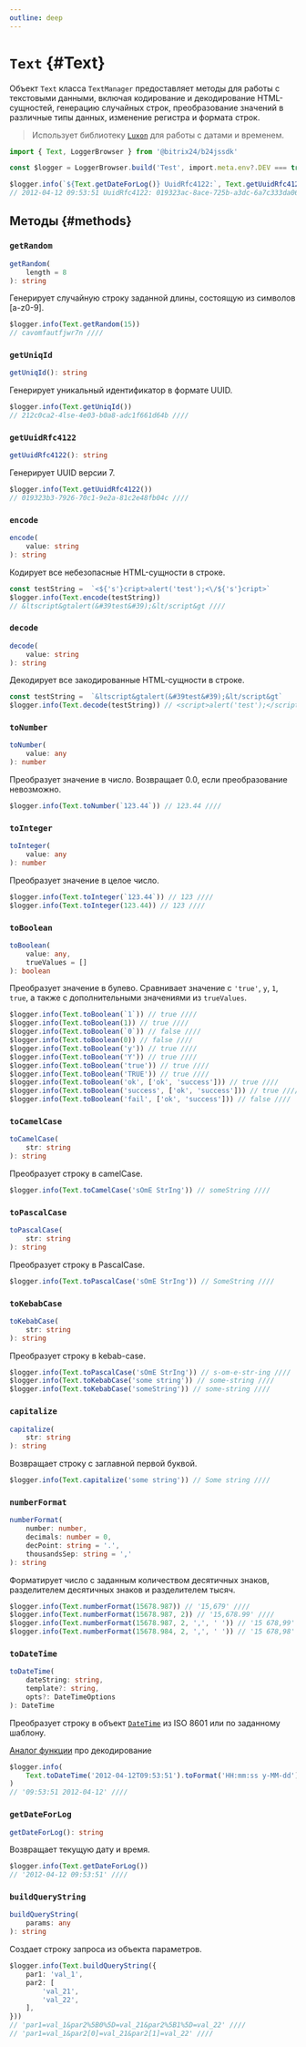 ```yaml
---
outline: deep
---
```

# `Text` {#Text}

Объект `Text` класса `TextManager` предоставляет методы для работы с текстовыми данными, включая кодирование и 
декодирование HTML-сущностей, генерацию случайных строк, преобразование значений в различные типы данных, 
изменение регистра и формата строк.

>Использует библиотеку [`Luxon`](https://moment.github.io/luxon/) для работы с датами и временем.

```ts
import { Text, LoggerBrowser } from '@bitrix24/b24jssdk'

const $logger = LoggerBrowser.build('Test', import.meta.env?.DEV === true)

$logger.info(`${Text.getDateForLog()} UuidRfc4122:`, Text.getUuidRfc4122())
// 2012-04-12 09:53:51 UuidRfc4122: 019323ac-8ace-725b-a3dc-6a7c333da066 ////
```

## Методы {#methods}

### `getRandom`
```ts
getRandom(
	length = 8
): string
```

Генерирует случайную строку заданной длины, состоящую из символов [a-z0-9].

```ts
$logger.info(Text.getRandom(15))
// cavomfautfjwr7n ////
```

### `getUniqId`
```ts
getUniqId(): string
```

Генерирует уникальный идентификатор в формате UUID.

```ts
$logger.info(Text.getUniqId())
// 212c0ca2-4lse-4e03-b0a8-adc1f661d64b ////
```

### `getUuidRfc4122`
```ts
getUuidRfc4122(): string
```

Генерирует UUID версии 7.

```ts
$logger.info(Text.getUuidRfc4122())
// 019323b3-7926-70c1-9e2a-81c2e48fb04c ////
```

### `encode`
```ts
encode(
	value: string
): string
```

Кодирует все небезопасные HTML-сущности в строке.

```ts
const testString =  `<${'s'}cript>alert('test');<\/${'s'}cript>`
$logger.info(Text.encode(testString))
// &ltscript&gtalert(&#39test&#39);&lt/script&gt ////
```

### `decode`
```ts
decode(
	value: string
): string
```

Декодирует все закодированные HTML-сущности в строке.

```ts
const testString =  `&ltscript&gtalert(&#39test&#39);&lt/script&gt`
$logger.info(Text.decode(testString)) // <script>alert('test');</script> ////
```

### `toNumber`
```ts
toNumber(
	value: any
): number
```

Преобразует значение в число. Возвращает 0.0, если преобразование невозможно.

```ts
$logger.info(Text.toNumber(`123.44`)) // 123.44 ////
```

### `toInteger`
```ts
toInteger(
	value: any
): number
```

Преобразует значение в целое число.

```ts
$logger.info(Text.toInteger(`123.44`)) // 123 ////
$logger.info(Text.toInteger(123.44)) // 123 ////
```

### `toBoolean`
```ts
toBoolean(
	value: any,
	trueValues = []
): boolean
```

Преобразует значение в булево. Сравнивает значение с `'true'`, `y`, `1`, `true`, а также с дополнительными значениями из `trueValues`.

```ts
$logger.info(Text.toBoolean(`1`)) // true ////
$logger.info(Text.toBoolean(1)) // true ////
$logger.info(Text.toBoolean(`0`)) // false ////
$logger.info(Text.toBoolean(0)) // false ////
$logger.info(Text.toBoolean('y')) // true ////
$logger.info(Text.toBoolean('Y')) // true ////
$logger.info(Text.toBoolean('true')) // true ////
$logger.info(Text.toBoolean('TRUE')) // true ////
$logger.info(Text.toBoolean('ok', ['ok', 'success'])) // true ////
$logger.info(Text.toBoolean('success', ['ok', 'success'])) // true ////
$logger.info(Text.toBoolean('fail', ['ok', 'success'])) // false ////
```

### `toCamelCase`
```ts
toCamelCase(
	str: string
): string
```

Преобразует строку в camelCase.

```ts
$logger.info(Text.toCamelCase('sOmE StrIng')) // someString ////
```

### `toPascalCase`
```ts
toPascalCase(
	str: string
): string
```

Преобразует строку в PascalCase.

```ts
$logger.info(Text.toPascalCase('sOmE StrIng')) // SomeString ////
```

### `toKebabCase`
```ts
toKebabCase(
	str: string
): string
```

Преобразует строку в kebab-case.

```ts
$logger.info(Text.toPascalCase('sOmE StrIng')) // s-om-e-str-ing ////
$logger.info(Text.toKebabCase('some string')) // some-string ////
$logger.info(Text.toKebabCase('someString')) // some-string ////
```

### `capitalize`
```ts
capitalize(
	str: string
): string
```

Возвращает строку с заглавной первой буквой.

```ts
$logger.info(Text.capitalize('some string')) // Some string ////
```

### `numberFormat`
```ts
numberFormat(
	number: number,
	decimals: number = 0,
	decPoint: string = '.',
	thousandsSep: string = ','
): string
```

Форматирует число с заданным количеством десятичных знаков, разделителем десятичных знаков и разделителем тысяч.

```ts
$logger.info(Text.numberFormat(15678.987)) // '15,679' ////
$logger.info(Text.numberFormat(15678.987, 2)) // '15,678.99' ////
$logger.info(Text.numberFormat(15678.987, 2, ',', ' ')) // '15 678,99' ////
$logger.info(Text.numberFormat(15678.984, 2, ',', ' ')) // '15 678,98' ////
```

### `toDateTime`
```ts
toDateTime(
	dateString: string,
	template?: string,
	opts?: DateTimeOptions
): DateTime
```

Преобразует строку в объект [`DateTime`](tools-date-time) из ISO 8601 или по заданному шаблону.

[Аналог функции](https://moment.github.io/luxon/#/parsing?id=parsing-technical-formats) про декодирование

```ts
$logger.info(
	Text.toDateTime('2012-04-12T09:53:51').toFormat('HH:mm:ss y-MM-dd')
)
// '09:53:51 2012-04-12' ////
```
### `getDateForLog`
```ts
getDateForLog(): string
```

Возвращает текущую дату и время.

```ts
$logger.info(Text.getDateForLog())
// '2012-04-12 09:53:51' ////
```

### `buildQueryString`
```ts
buildQueryString(
	params: any
): string
```

Создает строку запроса из объекта параметров.

```ts
$logger.info(Text.buildQueryString({
	par1: 'val_1',
	par2: [
		'val_21',
		'val_22',
	],
}))
// 'par1=val_1&par2%5B0%5D=val_21&par2%5B1%5D=val_22' ////
// 'par1=val_1&par2[0]=val_21&par2[1]=val_22' ////
```
